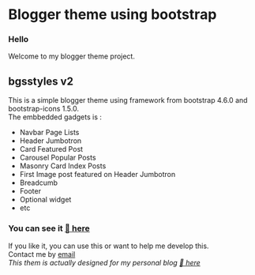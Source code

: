 # Blogger theme using bootstrap
### Hello
Welcome to my blogger theme project.  
## bgsstyles v2
This is a simple blogger theme using framework from bootstrap 4.6.0 and bootstrap-icons 1.5.0.\
The embbedded gadgets is :
- Navbar Page Lists
- Header Jumbotron
- Card Featured Post
- Carousel Popular Posts
- Masonry Card Index Posts
- First Image post featured on Header Jumbotron
- Breadcumb
- Footer
- Optional widget
- etc

### You can see it [👀 here](https://bgsstyles.blogspot.com)  
If you like it, you can use this or want to help me develop this.\
Contact me by [email](mailto:bgs@bgs.web.id)  
_This them is actually designed for my personal blog [👀 here](https://bgs.web.id)_
